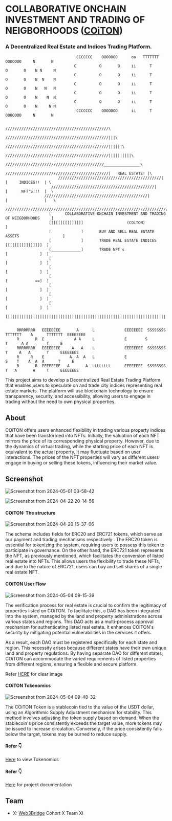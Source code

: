 # COLLABORATIVE ONCHAIN INVESTMENT AND TRADING OF NEIGBORHOODS ([COiTON](https://coiton.vercel.app/))
### A Decentralized Real Estate and Indices Trading Platform.

                                   CCCCCCC    OOOOOOO      oo   TTTTTTT    OOOOOOO     N       N
                                  C          O       O     ii      T      O       O    N N     N
                                  C          O       O     ii      T      O       O    N  N    N
                                  C          O       O     ii      T      O       O    N   N   N
                                  C          O       O     ii      T      O       O    N    N  N
                                  C          O       O     ii      T      O       O    N     N N
                                   CCCCCCC    OOOOOOO      ii      T       OOOOOOO     N       N

                                           /////////////////////////////////////////////\
                                         /////////////////////////////////////////////|||\
                                       /////////////////////////////////////////////||||||\
                                    /////////////////////////////////////////////||||||||||\
                                 ///////////////////////////////////////////________________\
                              /////////////////////////////////////////////|   REAL ESTATE! |\
                           /////////////////////////////////////////////|  |     INDICES!!  | \
                        /////////////////////////////////////////////|     |      NFT'S!!!  |  \
                     /////////////////////////////////////////////|        |                |   \
                  ///////////////////////////////////////////////////////////////////////////////\
                       [      COLLABORATIVE ONCHAIN INVESTMENT AND TRADING OF NEIGBORHOODS     ]
                       [[[[[[[[]]]]]]]                   (COiTON)                              ]
                       [             ]       BUY AND SELL REAL ESTATE ASSETS                   ]
                       [             ]       TRADE REAL ESTATE INDICES       [[[[[[[[]]]]]]]]  ]
                       [_____________]       TRADE NFT's                     [              ]  ]
                       [                                                     [              ]  ]
                       [                                                     [              ]  ]
                       [                                                     [            ==]  ]
                       [                                                     [              ]  ]
                       [                                                     [              ]  ]
                       [                                                     [              ]  ]
                       [|||||||||||||||||||||||||||||||||||||||||||||||||||||||||||||||||||||||]
              
         
         RRRRRRRR   EEEEEEEE       A      L             EEEEEEEE  SSSSSSSS  TTTTTTT    A      TTTTTTT  EEEEEEEE
         R       R  E             A A     L             E        S             T      A A        T     E
         RRRRRRRR   EEEEEEEE     A   A    L             EEEEEEEE  SSSSSSSS     T     A   A       T     EEEEEEEE
         R     R    E           A  A  A   L             E                 S    T    A  A  A      T     E
         R       R  EEEEEEEE   A       A  LLLLLLLL      EEEEEEEE  SSSSSSSS     T   A       A     T     EEEEEEEE
         

This project aims to develop a Decentralized Real Estate Trading Platform that enables users to speculate on and trade city indices representing real estate markets. The platform will use blockchain technology to ensure transparency, security, and accessibility, allowing users to engage in trading without the need to own physical properties.

## About
COiTON offers users enhanced flexibility in trading various property indices that have been transformed into NFTs. Initially, the valuation of each NFT mirrors the price of its corresponding physical property. However, due to the dynamics of virtual trading, while the starting price of each NFT is equivalent to the actual property, it may fluctuate based on user interactions. The prices of the NFT properties will vary as different users engage in buying or selling these tokens, influencing their market value.

## Screenshot
![Screenshot from 2024-05-01 03-58-42](https://github.com/WebSculptor/COiTON/assets/137540755/54acb379-d197-42e8-80c7-781af293304d)


![Screenshot from 2024-04-22 20-14-56](https://github.com/WebSculptor/decentralized-real-estate-trading-platform/assets/137540755/160dd12e-830c-4ed2-84c3-4b69a16f3d26)


#### COiTON: The structure
![Screenshot from 2024-04-20 15-37-06](https://github.com/WebSculptor/decentralized-real-estate-trading-platform/assets/137540755/ba5823d1-2702-4895-9868-c7ca415e7d13)

The schema includes fields for ERC20 and ERC721 tokens, which serve as our payment and trading mechanisms respectively . The ERC20 token is essential for tokenizing the system, requiring users to possess this token to participate in governance. On the other hand, the ERC721 token represents the NFT, as previously mentioned, which facilitates the conversion of listed real estate into NFTs. This allows users the flexibility to trade these NFTs, and due to the nature of ERC721,  users can  buy and sell shares of a single real estate NFT.

#### COiTON User Flow
![Screenshot from 2024-05-04 09-15-39](https://github.com/WebSculptor/COiTON/assets/137540755/4f5089a6-e16a-4f10-811c-d889b0cdf20e)


The verification process for real estate is crucial to confirm the legitimacy of properties listed on COiTON. To facilitate this, a DAO has been integrated into the system, managed by the land and property administrations across various states and regions. This DAO acts as a multi-process approval mechanism for authenticating listed real estate. It enhances COiTON's security by mitigating potential vulnerabilities in the services it offers.

As a result, each DAO must be registered specifically for each state and region. This necessity arises because different states have their own unique land and property regulations. By having separate DAO for different states, COiTON can accommodate the varied requirements of listed properties from different regions, ensuring a flexible and secure platform.


Refer [HERE](https://miro.com/app/board/uXjVKSLpxGc=/?share_link_id=836656075422) for clear image

#### COiTON Tokenomics
![Screenshot from 2024-05-04 09-48-32](https://github.com/WebSculptor/COiTON/assets/137540755/024bb34f-e880-469d-b877-1de85d5be9a9)

The COiTON Token is a stablecoin tied to the value of the USDT dollar, using an Algorithmic Supply Adjustment mechanism for stability. This method involves adjusting the token supply based on demand. When the stablecoin's price consistently exceeds the target value, more tokens may be issued to increase circulation. Conversely, if the price consistently falls below the target, tokens may be burned to reduce supply.

#### Refer :point_down:
[Here](https://miro.com/app/board/uXjVKOzhUs8=/?share_link_id=379639726874) to view Tokenomics


#### Refer :point_down:
  [Here](https://docs.google.com/document/d/16zT6QBD0OLYLt4DStwxQAO-kORfeXYmqucrKSnFvW3k/edit) for project documentation
   

## Team
 * X: [Web3Bridge](https://twitter.com/Web3Bridge) Cohort X Team XI


